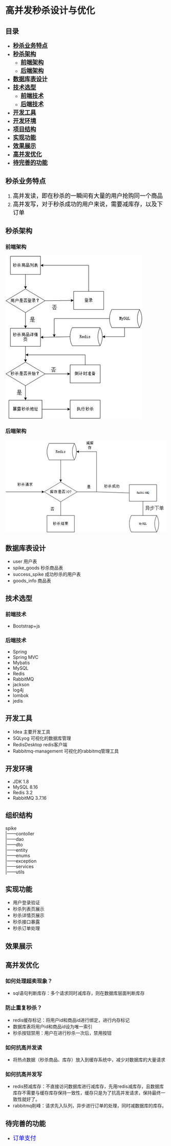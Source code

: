 # 高并发秒杀设计与优化 #


## **目录** ##
- [<font size=4>**秒杀业务特点**</font>](#秒杀业务特点)
- [<font size=4>**秒杀架构**</font>](#秒杀架构)
   - [<font size=4>**前端架构**</font>](#前端架构)
   - [<font size=4>**后端架构**</font>](#后端架构)
- [<font size=4>**数据库表设计**</font>](#数据库表设计)
- [<font size=4>**技术选型**</font>](#技术选型)
   - [<font size=4>**前端技术**</font>](#前端技术)
   - [<font size=4>**后端技术**</font>](#后端技术)
- [<font size=4>**开发工具**</font>](#开发工具)
- [<font size=4>**开发环境**</font>](#开发环境)
- [<font size=4>**项目结构**</font>](#项目结构)
- [<font size=4>**实现功能**</font>](#实现功能)
- [<font size=4>**效果展示**</font>](#效果展示)
- [<font size=4>**高并发优化**</font>](#高并发优化)
- [<font size=4>**待完善的功能**</font>](#待完善的功能)

## 秒杀业务特点 ##
1. <font size=4 color=black >高并发读，即在秒杀的一瞬间有大量的用户抢购同一个商品</font>
2. <font size=4 color=black >高并发写，对于秒杀成功的用户来说，需要减库存，以及下订单</font>

## 秒杀架构 ##
### 前端架构 ###

![miaosha1](https://github.com/njupt-tj/spike/raw/master/images/miaosha1.jpg)

### 后端架构 ###

![miaosha1](https://github.com/njupt-tj/spike/raw/master/images/miaosha2.jpg)

## 数据库表设计 ##
- user 用户表
- spike_goods 秒杀商品表
- success_spike 成功秒杀的用户表
- goods_info 商品表

## 技术选型 ##
### 前端技术 ###
- Bootstrap+js
### 后端技术 ###
- Spring
- Spring MVC
- Mybatis
- MySQL
- Redis
- RabbitMQ
- jackson
- log4j
- lombok
- jedis

## 开发工具 ##
- Idea 主要开发工具
- SQLyog 可视化的数据库管理
- RedisDesktop redis客户端
- Rabbitmq-management 可视化的rabbitmq管理工具

## 开发环境 ##
- JDK 1.8
- MySQL 8.16
- Redis 3.2
- RabbitMQ 3.7.16

## 组织结构 ##
spike  
|——contoller  
|——dao  
|——dto  
|——entity  
|——enums  
|——exception  
|——services  
|——utils  

## 实现功能 ##
- 用户登录验证
- 秒杀列表页展示
- 秒杀详情页展示
- 秒杀接口暴露
- 秒杀订单处理

## 效果展示 ##


## 高并发优化 ##
### 如何处理超卖现象？ ###
- sql语句判断库存：多个请求同时减库存，则在数据库层面判断库存
### 防止重复秒杀？ ###
- redis缓存标记：将用户id和商品id进行绑定，进行内存标记
- 数据库表将用户id和商品id设为唯一索引
- 秒杀按钮禁用：用户在进行秒杀一次后，禁用按钮
### 如何抗高并发读 ###
- 将热点数据（秒杀商品、库存）放入到缓存系统中，减少对数据库的大量请求
### 如何抗高并发写 ###
- redis预减库存：不直接访问数据库进行减库存，先用redis减库存，且数据库库存不需要与缓存库存保持一致性，缓存只是为了抗高并发请求，保持最终一致性就好了。
- rabbitmq削峰：请求先入队列，异步进行订单的处理，同时减数据库的库存。


## 待完善的功能 ##
- <font size=4 color=blue>订单支付</font>



